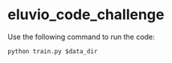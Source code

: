 # eluvio_code_challenge
Use the following command to run the code:
```
python train.py $data_dir
```
